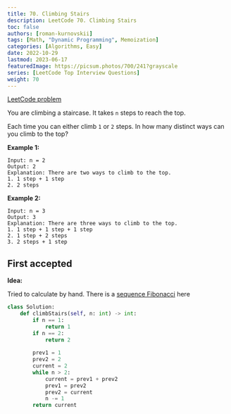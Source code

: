 ```yaml
---
title: 70. Climbing Stairs
description: LeetCode 70. Climbing Stairs
toc: false
authors: [roman-kurnovskii]
tags: [Math, "Dynamic Programming", Memoization]
categories: [Algorithms, Easy]
date: 2022-10-29
lastmod: 2023-06-17
featuredImage: https://picsum.photos/700/241?grayscale
series: [LeetCode Top Interview Questions]
weight: 70
---
```


[LeetCode problem](https://leetcode.com/problems/climbing-stairs/)

You are climbing a staircase. It takes `n` steps to reach the top.

Each time you can either climb `1` or `2` steps. In how many distinct ways can you climb to the top?

**Example 1:**

    Input: n = 2
    Output: 2
    Explanation: There are two ways to climb to the top.
    1. 1 step + 1 step
    2. 2 steps

**Example 2:**

    Input: n = 3
    Output: 3
    Explanation: There are three ways to climb to the top.
    1. 1 step + 1 step + 1 step
    2. 1 step + 2 steps
    3. 2 steps + 1 step

## First accepted

**Idea:**

Tried to calculate by hand. There is a [sequence Fibonacci](https://www.mathsisfun.com/numbers/fibonacci-sequence.html) here

```python
class Solution:
    def climbStairs(self, n: int) -> int:
        if n == 1:
            return 1
        if n == 2:
            return 2
        
        prev1 = 1
        prev2 = 2
        current = 2
        while n > 2:
            current = prev1 + prev2
            prev1 = prev2
            prev2 = current
            n -= 1
        return current
```
